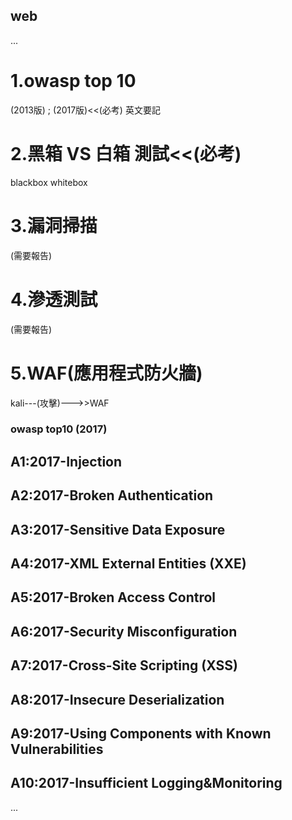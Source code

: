 ## web 

...


# 1.owasp top 10
(2013版) ; (2017版)<<(必考)
英文要記

# 2.黑箱 VS 白箱 測試<<(必考)
blackbox whitebox

# 3.漏洞掃描
(需要報告)

# 4.滲透測試
(需要報告)

# 5.WAF(應用程式防火牆)
 kali---(攻擊)--->>WAF





### owasp top10 (2017)


## A1:2017-Injection



## A2:2017-Broken Authentication



## A3:2017-Sensitive Data Exposure



## A4:2017-XML External Entities (XXE)



## A5:2017-Broken Access Control



## A6:2017-Security Misconfiguration



## A7:2017-Cross-Site Scripting (XSS)



## A8:2017-Insecure Deserialization



## A9:2017-Using Components with Known Vulnerabilities




## A10:2017-Insufficient Logging&Monitoring




...
